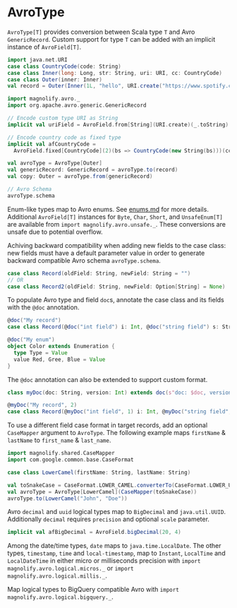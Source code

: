 AvroType
========

`AvroType[T]` provides conversion between Scala type `T` and Avro `GenericRecord`. Custom support for type `T` can be added with an implicit instance of `AvroField[T]`.

```scala
import java.net.URI
case class CountryCode(code: String)
case class Inner(long: Long, str: String, uri: URI, cc: CountryCode)
case class Outer(inner: Inner)
val record = Outer(Inner(1L, "hello", URI.create("https://www.spotify.com"), "US"))

import magnolify.avro._
import org.apache.avro.generic.GenericRecord

// Encode custom type URI as String
implicit val uriField = AvroField.from[String](URI.create)(_.toString)

// Encode country code as fixed type
implicit val afCountryCode =
  AvroField.fixed[CountryCode](2)(bs => CountryCode(new String(bs)))(cc => cc.code.getBytes)

val avroType = AvroType[Outer]
val genericRecord: GenericRecord = avroType.to(record)
val copy: Outer = avroType.from(genericRecord)

// Avro Schema
avroType.schema
```

Enum-like types map to Avro enums. See [enums.md](https://github.com/spotify/magnolify/tree/master/docs/enums.md) for more details. Additional `AvroField[T]` instances for `Byte`, `Char`, `Short`, and `UnsafeEnum[T]` are available from `import magnolify.avro.unsafe._`. These conversions are unsafe due to potential overflow.

Achiving backward compatibility when adding new fields to the case class: new fields must have a default parameter value in order to generate backward compatible Avro schema `avroType.schema`.

```scala
case class Record(oldField: String, newField: String = "")
// OR
case class Record2(oldField: String, newField: Option[String] = None)
```

To populate Avro type and field `doc`s, annotate the case class and its fields with the `@doc` annotation.

```scala
@doc("My record")
case class Record(@doc("int field") i: Int, @doc("string field") s: String)

@doc("My enum")
object Color extends Enumeration {
  type Type = Value
  value Red, Gree, Blue = Value
}
```

The `@doc` annotation can also be extended to support custom format.

```scala
class myDoc(doc: String, version: Int) extends doc(s"doc: $doc, version: $version")

@myDoc("My record", 2)
case class Record(@myDoc("int field", 1) i: Int, @myDoc("string field", 2) s: String)
```

To use a different field case format in target records, add an optional `CaseMapper` argument to `AvroType`. The following example maps `firstName` & `lastName` to `first_name` & `last_name`.

```scala
import magnolify.shared.CaseMapper
import com.google.common.base.CaseFormat

case class LowerCamel(firstName: String, lastName: String)

val toSnakeCase = CaseFormat.LOWER_CAMEL.converterTo(CaseFormat.LOWER_UNDERSCORE).convert _
val avroType = AvroType[LowerCamel](CaseMapper(toSnakeCase))
avroType.to(LowerCamel("John", "Doe"))
```

Avro `decimal` and `uuid` logical types map to `BigDecimal` and `java.util.UUID`. Additionally `decimal` requires `precision` and optional `scale` parameter.

```scala
implicit val afBigDecimal = AvroField.bigDecimal(20, 4)
```

Among the date/time types, `date` maps to `java.time.LocalDate`. The other types, `timestamp`, `time` and `local-timestamp`, map to `Instant`, `LocalTime` and `LocalDateTime` in either micro or milliseconds precision with `import magnolify.avro.logical.micros._` or `import magnolify.avro.logical.millis._`.

Map logical types to BigQuery compatible Avro with `import magnolify.avro.logical.bigquery._`.
